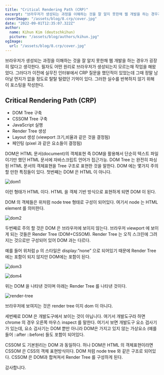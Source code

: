 ```yaml
---
title: "Critical Rendering Path (CRP)"
excerpt: "브라우저가 생성되는 과정을 이해하는 것을 잘 알지 못한채 웹 개발을 하는 경우가 굉장히 많다고 생각한다. 필자도 어떤 원리로 브라우저가 생성되는지 모르는채 작업을 해왔었다. 그러다가 이전에 실무진 인터뷰에서 CRP 질문을 했던적이 있었는데 그때 정말 남아날 먼지가 없을 정도로 탈탈 털렸던 기억이 있다. 그러한 실수를 반복하지 않기 위해 이 포스팅을 작성한다."
coverImage: "/assets/blog/8.crp/cover.jpg"
date: "2022-09-01T12:35:07.322Z"
author:
  name: Kihun Kim (deutschkihun)
  picture: "/assets/blog/authors/kihun.jpg"
ogImage:
  url: "/assets/blog/8.crp/cover.jpg"
---
```


브라우저가 생성되는 과정을 이해하는 것을 잘 알지 못한채 웹 개발을 하는 경우가 굉장히 많다고 생각한다. 필자도 어떤 원리로 브라우저가 생성되는지 모르는채 작업을 해왔었다. 그러다가 이전에 실무진 인터뷰에서 CRP 질문을 했던적이 있었는데 그때 정말 남아날 먼지가 없을 정도로 탈탈 털렸던 기억이 있다. 그러한 실수를 반복하지 않기 위해 이 포스팅을 작성한다.

## Critical Rendering Path (CRP)

- DOM Tree 구축
- CSSOM Tree 구축
- JavaScript 실행
- Render Tree 생성
- Layout 생성 (viewport 크기,비율과 같은 것을 결정됨)
- 페인팅 (pixel 과 같은 요소들이 결정됨)

DOM은 HTML 문서(document)의 객체표현
즉 DOM을 활용해서 단순히 텍스트 파일 이기만 했던 HTML 문서에 자바스크립트 언어가 접근가능.
DOM Tree 는 완전히 파싱된 HTML 문서의 객체표현을 Tree 구조로 표현한 것을 말한다.
DOM 에는 몇가지 주의 할 만한 특징들이 있다. 첫번째는 DOM 은 HTML 이 아니다.

![dom1](/assets/blog/8.crp/dom1.png)

이런 형태가 HTML 이다. HTML 을 객체 기반 방식으로 표현하게 되면 DOM 이 된다.

DOM 의 객체들은 위처럼 node tree 형태로 구성이 되어있다. 여기서 node 는 HTML element 를 의미한다.

![dom2](/assets/blog/8.crp/dom2.png)

두번째로 주의 할 것은 DOM 은 브라우저에 보이지 않는다.
브라우저 viewport 에 보이게 되는 것들은 Render Tree (DOM+CSSOM).
Render Tree 는 오직 스크린에 그려지는 것으로만 구성되어 있어 DOM 과는 다르다.

예를 들어 위처럼 p 의 스타일은 display:”none” 으로 되어있기 때문에 Render Tree 에는 포함이 되지 않지만 DOM에는 포함이 된다.

![dom3](/assets/blog/8.crp/dom3.png)

![dom4](/assets/blog/8.crp/dom4.png)

위는 DOM 을 나타낸 것이며 아래는 Render Tree 를 나타낸 것이다.

![render-tree](/assets/blog/8.crp/render-tree.png)

브라우저에 보여지는 것은 render tree 이지 dom 이 아니다.

세번째로 DOM 은 개발도구에서 보이는 것이 아닙니다. 여기서 개발도구라 하면 chrome 의 경우 오른쪽 마우스 inspect 를 말한다. 여기서 보면 개발도구 요소 검사기가 있는데, 요소 검사기는 DOM 뿐만 아니라 DOM은 가지고 있지 않는 가상요소 (예를 들어 ::after ::before) 들도 포함이 되어있다.

CSSOM 도 기본원리는 DOM 과 동일하다. 허나 DOM은 HTML 의 객체표현이라면 CSSOM 은 CSS의 객체 표현방식이다. DOM 처럼 node tree 와 같은 구조로 되어있다. CSSOM 은 DOM과 합쳐져서 Render Tree 를 구성하게 된다.

감사합니다.
